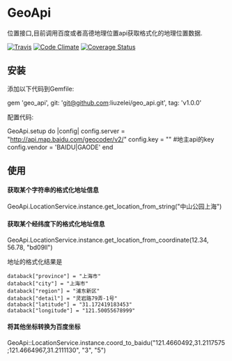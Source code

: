 # GeoApi

位置接口,目前调用百度或者高德地理位置api获取格式化的地理位置数据.

[![Travis](https://travis-ci.org/liuzelei/geo_api.svg?branch=master)](https://travis-ci.org/liuzelei/geo_api)
[![Code Climate](https://codeclimate.com/github/liuzelei/geo_api.png)](https://codeclimate.com/github/liuzelei/geo_api)
[![Coverage Status](https://coveralls.io/repos/liuzelei/geo_api/badge.png)](https://coveralls.io/r/liuzelei/geo_api)

## 安装

添加以下代码到Gemfile:

  gem 'geo_api', git: 'git@github.com:liuzelei/geo_api.git', tag: 'v1.0.0'

配置代码:

  GeoApi.setup do |config|
    config.server = "http://api.map.baidu.com/geocoder/v2/"
    config.key = "" #地主api的key
    config.vendor = 'BAIDU|GAODE'
  end

## 使用

#### 获取某个字符串的格式化地址信息

  GeoApi.LocationService.instance.get_location_from_string("中山公园上海")

#### 获取某个经纬度下的格式化地址信息

  GeoApi.LocationService.instance.get_location_from_coordinate(12.34, 56.78, "bd09ll")

地址的格式化结果是

    databack["province"] = "上海市"
    databack["city"] = "上海市"
    databack["region"] = "浦东新区" 
    databack["detail"] = "灵岩路79弄-1号"
    databack["latitude"] = "31.172419183453"
    databack["longitude"] = "121.50055678999"

#### 将其他坐标转换为百度坐标

  GeoApi::LocationService.instance.coord_to_baidu("121.4660492,31.2117575;121.4664967,31.2111130", "3", "5")
